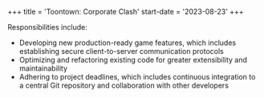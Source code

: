 +++
title = 'Toontown: Corporate Clash'
start-date = '2023-08-23'
+++

Responsibilities include:

- Developing new production-ready game features, which includes establishing secure client-to-server communication protocols
- Optimizing and refactoring existing code for greater extensibility and maintainability
- Adhering to project deadlines, which includes continuous integration to a central Git repository and collaboration with other developers
